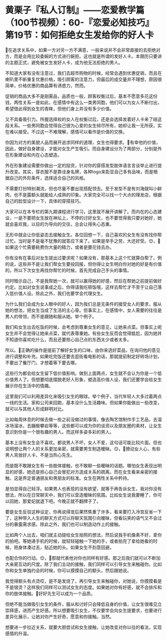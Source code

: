 # 黄栗子『私人订制』——恋爱教学篇（100节视频）：60-『恋爱必知技巧』第19节：如何拒绝女生发给你的好人卡

🎼在追求关系中，如果一方对另一方不满意，一般来说并不会非常直接的去拒绝对方，而是会用比较委婉的方式进行婉拒。这也就是所谓的发好人卡。本期历只要讲的主题正式，避免被女生发好人卡，成为他无法拒绝的男人。

不知道大家有没有注意过，我们去超市购物的时候，经常会遇到优惠促销，而且在喇叭里不断重复优惠价格，吸引顾客的注意力，但最后的成交量并不理想，原因很简单，价格优惠的商品算有诱惑力，然而。

促销的商品大多不是刚需品，品质也一般，顾客权衡过后，基本不愿意多花这份钱，两性关系一是如此，在感情中有这么一类男同胞，他们可以为女人不断付出，希望借此得到女生的青睐，但他们身上并没有多少价值。

又不具备吸引力。所握选择权的女人在权衡过后，还是会选择发着好人卡来了结这段关系。一些男同胞会觉得自己很为心爱的女生倾尽所有，她却让我一无所获，实在难以接受。不过这一不难理解，感情可以看作是价值的交换。

你因为对方的美貌人品而展开追求同样的道理，女生也得要求。🎼有幸他的价值，因此，做好自身建设，才能对女生产生吸引。而自身建设分为了两部分，分别是外在形象建设和内在心态塑造。

外在形象建设需要你做出一定的投资，针对你的穿搭发型肢体语言言谈举止进行提升改变。其实，穿衣服不是靠诠身名牌，各种logo来彰显自己多有品味，而是根据自己的外形条件，选择适合自己的风格。

不需要打扮特别潮流，但也尽量不要出现搭配领去。至于发型不是有刘海就叫小鲜肉，也不是露额头就能给人成熟的印象。大家完全可以找一个大点的理发店，根据自己的脸型设计一下，具体的穿搭技巧。

大家可以在本专栏的第九期课程进行学习，这里就不展开讲解了。而内在的心态建设，一是不要把女生放在神坛上，不停的讨好女生，也不要觉得我只要对她好，她就会喜欢我，以目的为导向的交往，总会让得失心态重。

无形中就会让你低姿态去接触女生。各位回想一下，自己喜欢的女生有没有找你帮过忙。当时是不是毫不犹豫的就答应下来了。如果是举手之劳，大还好受。😊，🎼如果这个忙需要耗费你大量的精力，或者是要花钱去办。

你有没有在事后对女生提出过要求呢？如果没有，那基本上这个忙就算白帮了。例的说，这些并不是让我们帮女生要投回报，但你得让女生明白你对她的好是有价值的。所以下次女生再找你帮忙的时候，首先完成自己手头的事情。

同时暗示自己，不是我帮她一次，就可以赢得她的好感，然后在帮她之前提前做好约定。比如对女生说事成之后，你得请我吃顿饭哦，这样去帮忙才不至于让自己落入低价值人设。除此之外，我们也要学会代理女生。

为什么我们会成为女人眼中的好人，因为我们总是无条件的接受女人的要求，服从她的想法，把女生当成了生活的主心骨。但事实上，在感情中，女人需要的往往是男人的带领，而不是跟随和服从她。举个例子。

我们和女生出去吃饭的时候，会考虑到尊重女生的意见，让她来点菜。但事实上呢女生并不会觉得让她来点菜，就代表尊重她。有些女生反而会觉得尴尬，因为她并不知道你喜欢吃什么，而且还要担心自己点的东西太少或者太多。

所以。🎼正确的操作是提前了解好女生的口味，由你来选好菜品，在询问他的意见进行调整和补充。如果吃完饭还要去逛街看电影的话，那就提前制定好转场计划，不要出了餐厅门，才想着等下要去哪。

这些行为都会给女生留下低价值影响。做到上面两点，女生就不会认为你是一个低价值男人了。但想要彻底摆脱老好人形象，塑造高价值人设，我们还要学会给女生展示你在生活中的情趣。

这里我们可以利用差异化来吸引女生的眼球。举个例子，当代年轻人大多过着两点一线的生活。家和公司来回跑，基本没什么生活趣味。但如果你能做出一些改变，就可以与其他人形成鲜明对比。

比如每周休息的时候去做一些之前没做过的事情，像去陶艺馆制作手工艺品，去溜冰场溜冰，去蹦极攀岩等等，这些都可以成为你的谈资以及朋友圈的素材，让女生意识到你是一个很有趣的男人。而这样多姿多彩的男人。

基本上没有女生会不喜欢。都说男人不坏，女人不爱，这句话可能比较片面。但也说明想让两个人的关系更加亲密，就需要男生制造暧昧。😊，🎼撩动女人心，有些男人背放好人卡，不是当热心先生。

而是既不敢跟女生有一些肢体接触，也不敢聊一些暧昧的话题。哪怕女生表现出明显的好感，她还是担心自己会冒犯对方造成关系的疏离。而在女生看来亲密的接触，这是界定普通朋友和男朋友的标准。女生在两性关系中矜持。

是怕显得自己轻浮。如果男人也表现的没有欲望，就等于再告诉女生，我对你没有想法，所以在日常聊天中，我们可以营造暧昧的氛围。比如女生说我要睡了，你可以回她，那爱妃就退下吧。今晚正就不翻牌子了。

要是女生反驳这种设定，你再说得宠后果然焦重了许多，看来要打入冷宫反省一下了，这种带入人生的聊天方式可以将聊天氛围引向暧昧，但看玩笑的语气又不会过分的暴露需求感。除此之外，我们也可以制造动作上的接触。

比如两个人出去，咱们就主动提给女生拍照的想法，然后说我手机像素不好，拿你的拍吧。等她递手机的时候，就轻轻碰触一下她的手，或者拍完了拿给她看的时候，把身体凑过去，贴近她的头。如果女生不刻意回避。

也配合你的行动。😊，🎼那就代表他对你也同样有好感。那之后我们就可以不断加大亲密互动的尺度。除了我们主动的接触，我们同样可以引导女生来触碰你。比如你和女生单独约会的时候，你可以摸摸自己的额头，然后跟她说。

我觉得额头有点烫哎，是不是发烧了，再引导女生来触碰你，对她说，你摸摸看是不是很烫？这样我们同样可以测试女生的态度。如果她对你有好感，就不会排斥和你的肢体接触。🎼好好先生可以成为一个品质。

但绝不能当做吸引女生的条件，服从和讨好只会降低自身的价值，让女生很难见立崇拜感，进而产生好感。所以想要吸引女生，不仅要学会向女生提要求，也要进行差异化展示，让她对你产生好奇，愿意和你接触。当然。

想要进一步拉近关系，就要大胆尝试和女生接触，让她改变对你以往的看法，实现感情的升温。